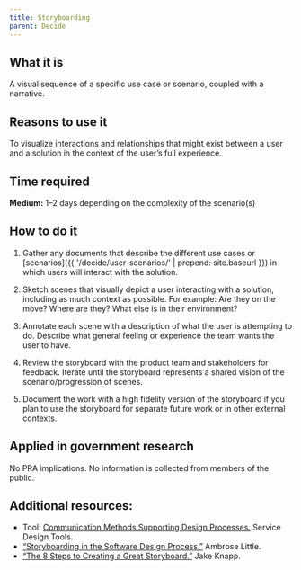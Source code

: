 ```yaml
---
title: Storyboarding
parent: Decide
---
```


## What it is

A visual sequence of a specific use case or scenario, coupled with a narrative.

## Reasons to use it

To visualize interactions and relationships that might exist between a user and a solution in the context of the user’s full experience.

## Time required

**Medium:** 1–2 days depending on the complexity of the scenario(s)

## How to do it

1. Gather any documents that describe the different use cases or [scenarios]({{ '/decide/user-scenarios/' | prepend: site.baseurl }}) in which users will interact with the solution.

2. Sketch scenes that visually depict a user interacting with a solution, including as much context as possible. For example: Are they on the move? Where are they? What else is in their environment?

3. Annotate each scene with a description of what the user is attempting to do. Describe what general feeling or experience the team wants the user to have.

4. Review the storyboard with the product team and stakeholders for feedback. Iterate until the storyboard represents a shared vision of the scenario/progression of scenes.

5. Document the work with a high fidelity version of the storyboard if you plan to use the storyboard for separate future work or in other external contexts.

## Applied in government research

No PRA implications. No information is collected from members of the public.

## Additional resources:
- Tool: [Communication Methods Supporting Design Processes.](http://www.servicedesigntools.org/tools/13) Service Design Tools. 
- [“Storyboarding in the Software Design Process.”](http://uxmag.com/articles/storyboarding-in-the-software-design-process) Ambrose Little. 
- [“The 8 Steps to Creating a Great Storyboard.”](http://www.fastcodesign.com/1672917/the-8-steps-to-creating-a-great-storyboard) Jake Knapp. 
